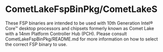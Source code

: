 # CometLakeFspBinPkg/CometLakeS
These FSP binaries are intended to be used with 10th Generation Intel® Core™ desktop processors and chipsets formerly known as Comet Lake with a 14nm Platform Controller Hub (PCH). Please consult CometLakeFspBinPkg/README.md for more information on how to select the correct FSP binary to use.
